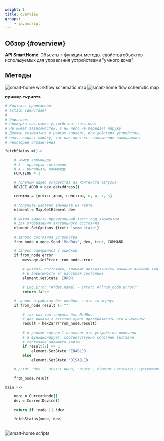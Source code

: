 ```yaml
---
weight: 1
title: overview
groups:
    - javascript
---
```


## Обзор {#overview}

**API SmartHome**. Объекты и функции, методы, свойства объектов, используемых для управления 
устройствами "умного дома"

## Методы

<img src="/smart-home/img/schematic/workflow.svg" alt="smart-home workflow schematic map">

<img src="/smart-home/img/schematic/flow.svg" alt="smart-home flow schematic map">

**пример скрипта**

```coffeescript
# Контекст применения: 
# action (действие)
#
# Описание:
# Проверка состояния устройства. (частное)
# Не имеет зависимостей, и ни чего не передает наружу
# Должен вызываться в рамках воркера, или действия устройства,
# иначе выдаст ошибку, так как контекст выполнения накладывает 
# некоторые ограничения

fetchStatus =()->

    # номер комманнды 
    # 3 - проверка состояния
    # 4 - выполнить комманду
    FUNCTION = 3

    # получим адрес устройства из контекста запуска
    DEVICE_ADDR = dev.getAddress()
    
    COMMAND = [DEVICE_ADDR, FUNCTION, 0, 0, 0, 5]
    
    # получить инстанс элемента на карте
    element = Map.GetElement dev
    
    # можно вывести произвольный текст под элементом
    # для отображения актуального состояния
    element.SetOptions {text: 'some state'}
    
    # запрос состояния устройства
    from_node = node.Send 'ModBus', dev, true, COMMAND
    
    # запрос завершился c ошибкой    
    if from_node.error
        message.SetError from_node.error
        
        # указать состояние, элемент автоматически изменит внешний вид
        # в зависимости от настроек состояний
        element.SetState 'ERROR'
        
        # Log.Error "#{dev.name} - error: #{from_node.error}"
        return false
       
    # запрос отработал без ошибок, и что-то вернул
    if from_node.result != ""
    
        # так как тип запроса был ModBus 
        # для работы с ответом нужно преобразовать его к массиву 
        result = hex2arr(from_node.result)
        
        # в данном случае 1 означает что устройство включено
        # и функционирует, соответствунно сотоянию выставим 
        # состояние элемента карты
        if result[2] == 1
            element.SetState 'ENABLED'
        else
            element.SetState 'DISABLED'
    
    # print 'dev:', DEVICE_ADDR, 'state', element.GetState().systemName
    
    from_node.result

main =->
    
    node = CurrentNode()
    dev = CurrentDevice()
    
    return if !node || !dev
    
    fetchStatus(node, dev)
    
```

<img src="/smart-home/img/schematic/screenshot.png" alt="smart-home scripts">

